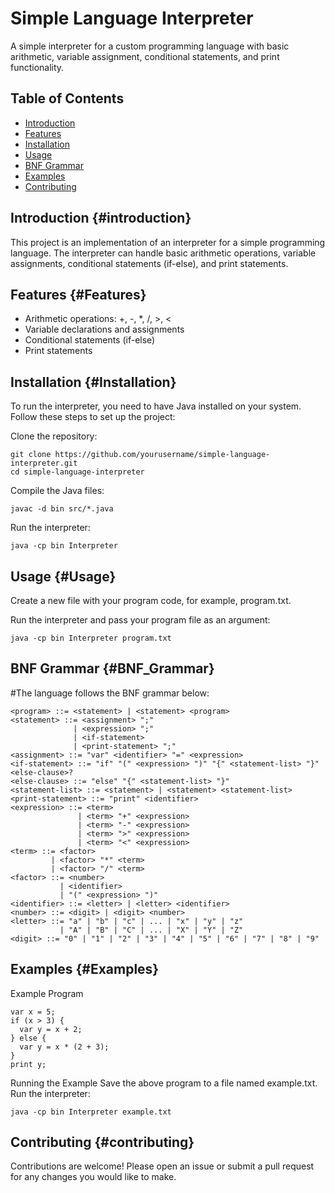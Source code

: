 # Simple Language Interpreter

A simple interpreter for a custom programming language with basic arithmetic, variable assignment, conditional statements, and print functionality.

## Table of Contents

* [Introduction](#introduction)
* [Features](#Features)
* [Installation](#Installation)
* [Usage](#Usage)
* [BNF Grammar](#BNF_Grammar)
* [Examples](#Examples)
* [Contributing](#contributing)
  
## Introduction {#introduction}

This project is an implementation of an interpreter for a simple programming language. The interpreter can handle basic arithmetic operations, variable assignments, conditional statements (if-else), and print statements.

## Features {#Features}

* Arithmetic operations: +, -, *, /, >, <
* Variable declarations and assignments
* Conditional statements (if-else)
* Print statements
  
## Installation {#Installation}

To run the interpreter, you need to have Java installed on your system. Follow these steps to set up the project:

Clone the repository:
```
git clone https://github.com/yourusername/simple-language-interpreter.git
cd simple-language-interpreter
```
Compile the Java files:
```
javac -d bin src/*.java
```
Run the interpreter:
```
java -cp bin Interpreter
```
## Usage {#Usage}

Create a new file with your program code, for example, program.txt.

Run the interpreter and pass your program file as an argument:
```
java -cp bin Interpreter program.txt
```
## BNF Grammar {#BNF_Grammar}

#The language follows the BNF grammar below:
```
<program> ::= <statement> | <statement> <program>
<statement> ::= <assignment> ";" 
              | <expression> ";" 
              | <if-statement>
              | <print-statement> ";"
<assignment> ::= "var" <identifier> "=" <expression>
<if-statement> ::= "if" "(" <expression> ")" "{" <statement-list> "}" <else-clause>?
<else-clause> ::= "else" "{" <statement-list> "}"
<statement-list> ::= <statement> | <statement> <statement-list>
<print-statement> ::= "print" <identifier>
<expression> ::= <term> 
               | <term> "+" <expression> 
               | <term> "-" <expression>
               | <term> ">" <expression>
               | <term> "<" <expression>
<term> ::= <factor> 
         | <factor> "*" <term> 
         | <factor> "/" <term>
<factor> ::= <number> 
           | <identifier> 
           | "(" <expression> ")"
<identifier> ::= <letter> | <letter> <identifier>
<number> ::= <digit> | <digit> <number>
<letter> ::= "a" | "b" | "c" | ... | "x" | "y" | "z" 
           | "A" | "B" | "C" | ... | "X" | "Y" | "Z"
<digit> ::= "0" | "1" | "2" | "3" | "4" | "5" | "6" | "7" | "8" | "9"
```
## Examples {#Examples}

Example Program
```
var x = 5;
if (x > 3) {
  var y = x + 2;
} else {
  var y = x * (2 + 3);
}
print y;
```
Running the Example
Save the above program to a file named example.txt.
Run the interpreter:
```
java -cp bin Interpreter example.txt
```
## Contributing {#contributing}

Contributions are welcome! Please open an issue or submit a pull request for any changes you would like to make.
